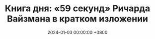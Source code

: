 ---
title: "Книга дня: «59 секунд» Ричарда Вайзмана в кратком изложении"
description: >-
  «59 секунд» Ричарда Вайзмана — 59 простых техник для улучшения жизни за одну минуту. Научные методы для успеха, счастья и личного роста.
date: 2024-01-03 00:00:00 +0800
categories: [Мышление, Конспекты-книг]
tags:
  [
    59-секунд,
    ричард-вайзман,
    саморазвитие,
    психология-успеха,
    позитивное-мышление,
    снижение-стресса,
    мотивация,
    продуктивность,
    книги-рищарда-вайзмана,
    улучшение-жизни,
    уверенность-в-себе,
    эффективное-общение,
    развитие-навыков,
    ментальное-здоровье,
    быстрые-советы
  ]
image: 
alt: 'Книга дня: «59 секунд» Ричарда Вайзмана в кратком изложении'
pin: false
fallback:
  - 
  - 
---